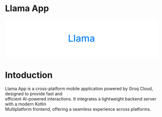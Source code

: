 # **Llama App**

<picture>
   <img alt="SaveMySoul Logo" src="https://github.com/w1lderr/LLamaApp/blob/master/Group%205.png">
</picture>

# **Intoduction**

Llama App is a cross-platform mobile application powered by Groq Cloud, designed to provide fast and<br>
efficient AI-powered interactions. It integrates a lightweight backend server with a modern Kotlin<br>
Multiplatform frontend, offering a seamless experience across platforms.
